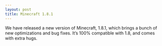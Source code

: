 ```yaml
---
layout: post
title: Minecraft 1.8.1
---
```


We have released a new version of Minecraft, 1.8.1, which brings a bunch of new optimizations and bug fixes. It’s 100%
compatible with 1.8, and comes with extra hugs.